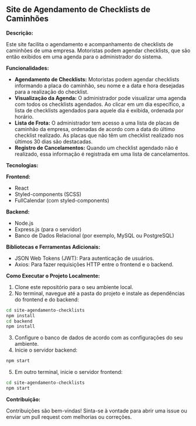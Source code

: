 ## Site de Agendamento de Checklists de Caminhões

**Descrição:**

Este site facilita o agendamento e acompanhamento de checklists de caminhões de uma empresa. Motoristas podem agendar checklists, que são então exibidos em uma agenda para o administrador do sistema.

**Funcionalidades:**

* **Agendamento de Checklists:** Motoristas podem agendar checklists informando a placa do caminhão, seu nome e a data e hora desejadas para a realização do checklist.
* **Visualização da Agenda:** O administrador pode visualizar uma agenda com todos os checklists agendados. Ao clicar em um dia específico, a lista de checklists agendados para aquele dia é exibida, ordenada por horário.
* **Lista de Frota:** O administrador tem acesso a uma lista de placas de caminhão da empresa, ordenadas de acordo com a data do último checklist realizado. As placas que não têm um checklist realizado nos últimos 30 dias são destacadas.
* **Registro de Cancelamentos:** Quando um checklist agendado não é realizado, essa informação é registrada em uma lista de cancelamentos.

**Tecnologias:**

**Frontend:**

* React
* Styled-components (SCSS)
* FullCalendar (com styled-components)

**Backend:**

* Node.js
* Express.js (para o servidor)
* Banco de Dados Relacional (por exemplo, MySQL ou PostgreSQL)

**Bibliotecas e Ferramentas Adicionais:**

* JSON Web Tokens (JWT): Para autenticação de usuários.
* Axios: Para fazer requisições HTTP entre o frontend e o backend.

**Como Executar o Projeto Localmente:**

1. Clone este repositório para o seu ambiente local.
2. No terminal, navegue até a pasta do projeto e instale as dependências do frontend e do backend:

```bash
cd site-agendamento-checklists
npm install
cd backend
npm install
```

3. Configure o banco de dados de acordo com as configurações do seu ambiente.
4. Inicie o servidor backend:

```bash
npm start
```

5. Em outro terminal, inicie o servidor frontend:

```bash
cd site-agendamento-checklists
npm start
```

**Contribuição:**

Contribuições são bem-vindas! Sinta-se à vontade para abrir uma issue ou enviar um pull request com melhorias ou correções.
